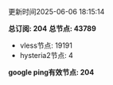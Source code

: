 更新时间2025-06-06 18:15:14

**总订阅: 204**
**总节点: 43789**
- vless节点: 19191
- hysteria2节点: 4

**google ping有效节点: 204**
